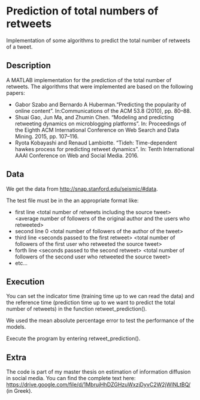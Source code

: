 # Prediction of total numbers of retweets
Implementation of some algorithms to predict the total number of retweets of a tweet.

## Description
A MATLAB implementation for the prediction of the total number of retweets. The algorithms that were implemented are based on the following papers:
- Gabor Szabo and Bernardo A Huberman.“Predicting the popularity of online content”. In:Communications of the ACM 53.8 (2010), pp. 80–88.
- Shuai Gao, Jun Ma, and Zhumin Chen. “Modeling and predicting retweeting dynamics on microblogging platforms”. In: Proceedings of the Eighth ACM International Conference on Web Search and Data Mining. 2015, pp. 107–116.
- Ryota Kobayashi and Renaud Lambiotte. “Tideh: Time-dependent hawkes process for predicting retweet dynamics”. In: Tenth International AAAI Conference on Web and Social Media. 2016.

## Data
We get the data from http://snap.stanford.edu/seismic/#data.

The test file must be in the an appropriate format like:
- first line \<total number of retweets including the source tweet\> \<average number of followers of the original author and the users who retweeted\>
- second line 0 \<total number of followers of the author of the tweet\>
- third line \<seconds passed to the first retweet\> \<total number of followers of the first user who retweeted the source tweet\>
- forth line \<seconds passed to the second retweet\> \<total number of followers of the second user who retweeted the source tweet\>
- etc...

## Execution
You can set the indicator time (training time up to we can read the data) and the reference time (prediction time up to we want to predict the total number of retweets) in the function retweet_prediction().

We used the mean absolute percentage error to test the performance of the models.

Execute the program by entering retweet_prediction().

## Extra
The code is part of my master thesis on estimation of information diffusion in social media. You can find the complete text here: https://drive.google.com/file/d/1MbrujHhDZGHzuWxzjDyvC2W2jWINLtBQ/ (in Greek).
